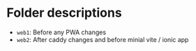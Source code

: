 # Folder descriptions

- `web1`: Before any PWA changes
- `web2`: After caddy changes and before minial vite / ionic app
